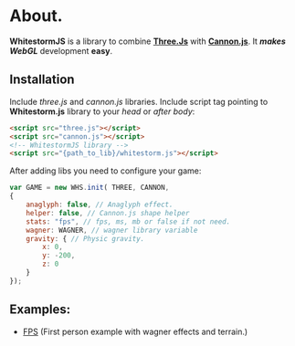 # About.
**WhitestormJS** is a library to combine [**Three.Js**](https://github.com/mrdoob/three.js/) with [**Cannon.js**](https://github.com/schteppe/cannon.js/). It ***makes WebGL*** development **easy**.

## Installation
Include *three.js* and *cannon.js* libraries.
Include script tag pointing to **Whitestorm.js** library to your *head* or *after body*:

```html
<script src="three.js"></script>
<script src="cannon.js"></script>
<!-- WhitestormJS library -->
<script src="{path_to_lib}/whitestorm.js"></script>
```

After adding libs you need to configure your game:
```javascript
var GAME = new WHS.init( THREE, CANNON,
{
    anaglyph: false, // Anaglyph effect.
    helper: false, // Cannon.js shape helper
    stats: "fps", // fps, ms, mb or false if not need.
    wagner: WAGNER, // wagner library variable
    gravity: { // Physic gravity.
        x: 0,
        y: -200,
        z: 0
    }
});
```

## Examples:
 * [FPS](http://sitepro.ga/proj/whitestorm/)  (First person example with wagner effects and terrain.)
